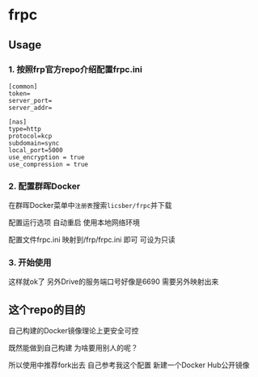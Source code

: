# frpc

## Usage

### 1. 按照frp官方repo介绍配置frpc.ini

```
[common]
token=
server_port=
server_addr=

[nas]
type=http
protocol=kcp
subdomain=sync
local_port=5000
use_encryption = true
use_compression = true
```

### 2. 配置群晖Docker

在群晖Docker菜单中`注册表`搜索`licsber/frpc`并下载

配置运行选项 自动重启 使用本地网络环境

配置文件frpc.ini 映射到/frp/frpc.ini 即可 可设为只读

### 3. 开始使用

这样就ok了 另外Drive的服务端口号好像是6690 需要另外映射出来

## 这个repo的目的

自己构建的Docker镜像理论上更安全可控

既然能做到自己构建 为啥要用别人的呢？

所以使用中推荐fork出去 自己参考我这个配置 新建一个Docker Hub公开镜像

